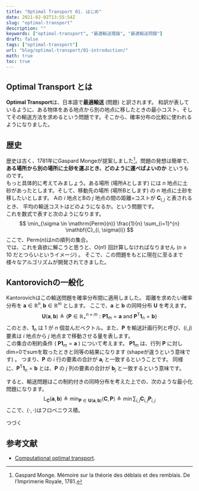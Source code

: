 ```yaml
---
title: "Optimal Transport 01. はじめ"
date: 2021-02-02T13:55:54Z
slug: "optimal-transport"
description: ""
keywords: ["optimal-transport", "最適輸送理論", "最適輸送問題"]
draft: false
tags: ["optimal-transport"]
url: "blog/optimal-transport/01-introduction/"
math: true
toc: true
---
```

## Optimal Transport とは
**Optimal Transport**は、日本語で**最適輸送** (問題) と訳されます。
和訳が表しているように、ある物体をある地点から別の地点に移したときの最小コスト、そしてその輸送方法を求めるという問題です。そこから、確率分布の比較に使われるようになりました。

## 歴史
歴史は古く、1781年にGaspard Mongeが提案しました[^fn1]。問題の発想は簡単で、
**ある場所から別の場所に土砂を運ぶとき、どのように運べばよいのか**
というものです。  
もっと具体的に考えてみましょう。ある場所 (場所Aとします) には $n$ 地点に土砂があったとします。そして、移動先の場所 (場所Bとします) の $n$ 地点に土砂を移したいとします。
Aの $i$ 地点とBの $j$ 地点の間の距離=コストが $\mathbf C_{i,j}$ と表されるとき、
平均の輸送コストはどのようになるか。という問題です。  
これを数式で表すと次のようになります。
$$
\min_{\sigma \in \mathrm{Perm}(n)} \frac{1}{n} \sum_{i=1}^{n} \mathbf{C}_{i, \sigma(i)}
$$
ここで、$\mathrm{Perm}(n)$は$n$の順列の集合。  
では、これを貪欲に解こうと思うと、$O(n!)$ 回計算しなければなりません ($n\geq 10$ だとつらいというイメージ) 。
そこで、この問題をもとに現在に至るまで様々なアルゴリズムが開発されてきました。

## Kantorovichの一般化
Kantorovichはこの輸送問題を確率分布間に適用しました。
距離を求めたい確率分布を $\mathbf{a}\in \mathbb{R}^n, \mathbf{b}\in \mathbb{R}^m$ とします。
ここで、$\mathbf{a}$ と $\mathbf{b}$ の同時分布 $\mathbf{U}$ を考えます。
$$
\mathbf{U}(\mathbf{a}, \mathbf{b}) \triangleq \lbrace \mathbf{P}\in\mathbb{R}^{n\times m}_+: \mathbf{P}\mathbf{1}_m = \mathbf{a} \mathrm{\ and\ } \mathbf{P}^\mathsf{T}\mathbf{1}_n = \mathbf{b} \rbrace
$$
このとき、$\mathbf{1}_n$ は $1$ が $n$ 個並んだベクトル。また、$\mathbf{P}$ を輸送計画行列と呼び、$(i, j)$ 要素は $i$ 地点から $j$ 地点まで移動させる量を表します。  
この集合の制約条件 ( $\mathbf{P}\mathbf{1}_m = \mathbf{a}$ ) について考えます。
$\mathbf{P}\mathbf{1}_m$ は、行列 $\mathbf{P}$ に対しdim=0でsumを取ったときと同等の結果になります (shapeが違うという意味です) 。
つまり、$\mathbf{P}$ の $i$ 行の要素の合計が $\mathbf{a}_i$ と一致するということです。
同様に、$\mathbf{P}^\mathsf{T} \mathbf{1}_n = \mathbf{b}$ とは、$\mathbf{P}$ の $j$ 列の要素の合計が $\mathbf{b}_j$ と一致するという意味です。

すると、輸送問題はこの制約付きの同時分布を考えた上での、次のような最小化問題になります。
$$
\mathrm{L_{\mathbf{C}}} (\mathbf{a}, \mathbf{b})\triangleq \min_{\mathbf{P}\in\mathbf{U}(\mathbf{a}, \mathbf{b})} \langle \mathbf{C}, \mathbf{P} \rangle \triangleq \min \sum_{i, j} \mathbf{C}_{i,j} \mathbf{P}_{i, j}
$$
ここで、$\langle \cdot, \cdot \rangle$はフロベニウス積。

<!-- ## 双対化
制約条件を考えた上での最小化問題を考えるとき、ラグランジュの未定乗数法を用いることが思い浮かびます。
$$
\large
\min_{\mathbf{P}\geq 0}\quad \max_{(\mathbf{f}, \mathbf{g})\in \mathbb{R}^n \times \mathbb{R}^m} \langle \mathbf{C}, \mathbf{P} \rangle + \langle \mathbf{P}\mathbf{1}_m-\mathbf{a}, \mathbf{f} \rangle + \langle \mathbf{P}^\mathsf{T}\mathbf{1}_n-\mathbf{b}, \mathbf{g}\rangle
$$
\begin{eqnarray}
\frac{\partial L}{\partial \mathbf{P}} &=& \mathbf{C} - \lambda_1 \mathbf{1}_m - \lambda_2 \mathbf{1}_n 
\frac{\partial L}{\partial \mathbf{P}}
\end{eqnarray} -->

つづく

## 参考文献  
- [Computational optimal transport](https://arxiv.org/abs/1803.00567).

[^fn1]: Gaspard Monge. Mémoire sur la théorie des déblais et des remblais. De l’Imprimerie Royale, 1781.
